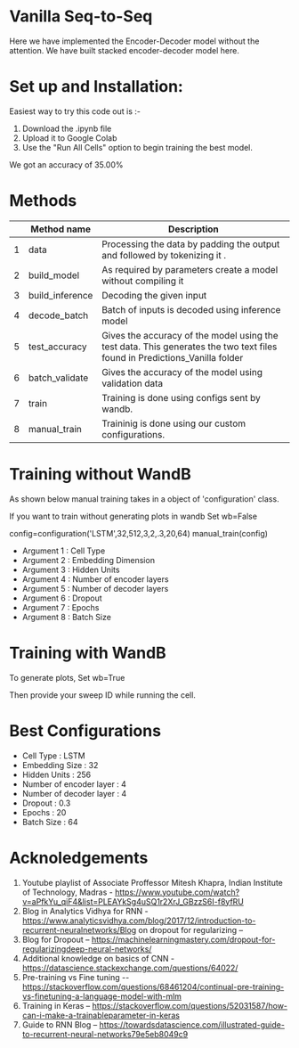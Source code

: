 # Vanilla Seq-to-Seq
 Here we have implemented the Encoder-Decoder model without the attention. We have built stacked encoder-decoder model here.
# Set up and Installation: #
Easiest way to try this code out is :-
1. Download the .ipynb file
2. Upload it to Google Colab
3. Use the "Run All Cells" option to begin training the best model.

We got an accuracy of 35.00%

# Methods #
|   | Method name     | Description                                                                                                          |
|---|-----------------|----------------------------------------------------------------------------------------------------------------------|
| 1 | data            | Processing the data by padding the output and followed by tokenizing it .                                                      |
| 2 | build_model     | As required by parameters create a model without compiling it                                                        |
| 3 | build_inference | Decoding the given input                                          |
| 4 | decode_batch    | Batch of inputs is decoded using inference model                                                          |
| 5 | test_accuracy   | Gives the accuracy of the model using the test data. This generates the two text files found in Predictions_Vanilla folder  |
| 6 | batch_validate  | Gives the accuracy of the model using validation data                                                              |
| 7 | train           | Training is done using configs sent by wandb.                                                                                   |
| 8 | manual_train    | Traininig is done using our custom configurations.                                                                                      |




# Training without WandB #

As shown below manual training takes in a object of 'configuration' class.

If you want to train without generating plots in wandb Set wb=False

config=configuration('LSTM',32,512,3,2,.3,20,64)
manual_train(config)

- Argument 1 : Cell Type
- Argument 2 : Embedding Dimension
- Argument 3 : Hidden Units
- Argument 4 : Number of encoder layers
- Argument 5 : Number of decoder layers
- Argument 6 : Dropout
- Argument 7 : Epochs
- Argument 8 : Batch Size

# Training with WandB #
To generate plots, Set wb=True

Then provide your sweep ID while running the cell.

# Best Configurations
- Cell Type : LSTM
- Embedding Size : 32
- Hidden Units : 256
- Number of encoder layer : 4
- Number of decoder layer : 4
- Dropout : 0.3
- Epochs : 20
- Batch Size : 64


# Acknoledgements #
1.	Youtube playlist of Associate Proffessor Mitesh Khapra, Indian Institute of Technology, Madras - https://www.youtube.com/watch?v=aPfkYu_qiF4&list=PLEAYkSg4uSQ1r2XrJ_GBzzS6I-f8yfRU 
2.	Blog in Analytics Vidhya for RNN - https://www.analyticsvidhya.com/blog/2017/12/introduction-to-recurrent-neuralnetworks/Blog on dropout for regularizing –  
3.	Blog for Dropout – https://machinelearningmastery.com/dropout-for-regularizingdeep-neural-networks/ 
4.	Additional knowledge on basics of CNN - https://datascience.stackexchange.com/questions/64022/ 
5.	Pre-training vs Fine tuning -- https://stackoverflow.com/questions/68461204/continual-pre-training-vs-finetuning-a-language-model-with-mlm  
6.	Training in Keras – https://stackoverflow.com/questions/52031587/how-can-i-make-a-trainableparameter-in-keras 
7.	Guide to RNN Blog –  https://towardsdatascience.com/illustrated-guide-to-recurrent-neural-networks79e5eb8049c9 


